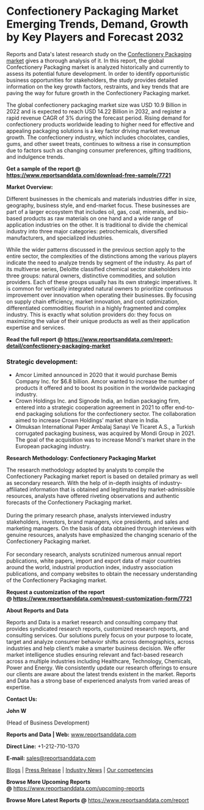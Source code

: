 # Confectionery Packaging Market Emerging Trends, Demand, Growth by Key Players and Forecast 2032

<p>Reports and Data's latest research study on the <a href="https://www.reportsanddata.com/report-detail/confectionery-packaging-market">Confectionery Packaging market</a>&nbsp;gives a thorough analysis of it. In this report, the global Confectionery Packaging market is analyzed historically and currently to assess its potential future development. In order to identify opportunistic business opportunities for stakeholders, the study provides detailed information on the key growth factors, restraints, and key trends that are paving the way for future growth in the Confectionery Packaging market.</p>
<p>The global confectionery packaging market size was USD 10.9 Billion in 2022 and is expected to reach USD 14.22 Billion in 2032, and register a rapid revenue CAGR of 3% during the forecast period. Rising demand for confectionery products worldwide leading to higher need for effective and appealing packaging solutions is a key factor driving market revenue growth. The confectionery industry, which includes chocolates, candies, gums, and other sweet treats, continues to witness a rise in consumption due to factors such as changing consumer preferences, gifting traditions, and indulgence trends.</p>
<p><strong>Get a sample of the report @ <a href="https://www.reportsanddata.com/download-free-sample/7721">https://www.reportsanddata.com/download-free-sample/7721</a></strong></p>
<p><strong>Market Overview:</strong></p>
<p>Different businesses in the chemicals and materials industries differ in size, geography, business style, and end-market focus. These businesses are part of a larger ecosystem that includes oil, gas, coal, minerals, and bio-based products as raw materials on one hand and a wide range of application industries on the other. It is traditional to divide the chemical industry into three major categories: petrochemicals, diversified manufacturers, and specialized industries.</p>
<p>While the wider patterns discussed in the previous section apply to the entire sector, the complexities of the distinctions among the various players indicate the need to analyze trends by segment of the industry. As part of its multiverse series, Deloitte classified chemical sector stakeholders into three groups: natural owners, distinctive commodities, and solution providers. Each of these groups usually has its own strategic imperatives. It is common for vertically integrated natural owners to prioritize continuous improvement over innovation when operating their businesses. By focusing on supply chain efficiency, market innovation, and cost optimization, differentiated commodities flourish in a highly fragmented and complex industry. This is exactly what solution providers do: they focus on maximizing the value of their unique products as well as their application expertise and services.</p>
<p><strong>Read the full report @ <a href="https://www.reportsanddata.com/report-detail/confectionery-packaging-market">https://www.reportsanddata.com/report-detail/confectionery-packaging-market</a></strong></p>
<h3>Strategic development:</h3>
<ul>
<li>Amcor Limited announced in 2020 that it would purchase Bemis Company Inc. for $6.8 billion. Amcor wanted to increase the number of products it offered and to boost its position in the worldwide packaging industry.</li>
<li>Crown Holdings Inc. and Signode India, an Indian packaging firm, entered into a strategic cooperation agreement in 2021 to offer end-to-end packaging solutions for the confectionery sector. The collaboration aimed to increase Crown Holdings' market share in India.</li>
<li>Olmuksan International Paper Ambalaj Sanayi Ve Ticaret A.S., a Turkish corrugated packaging business, was acquired by Mondi Group in 2021. The goal of the acquisition was to increase Mondi's market share in the European packaging industry.</li>
</ul>
<p><strong>Research Methodology: Confectionery Packaging Market<br /> </strong></p>
<p>The research methodology adopted by analysts to compile the Confectionery Packaging market report is based on detailed primary as well as secondary research. With the help of in-depth insights of industry-affiliated information that is obtained and legitimated by market-admissible resources, analysts have offered riveting observations and authentic forecasts of the Confectionery Packaging market.<br /> <br /> During the primary research phase, analysts interviewed industry stakeholders, investors, brand managers, vice presidents, and sales and marketing managers. On the basis of data obtained through interviews with genuine resources, analysts have emphasized the changing scenario of the Confectionery Packaging market.<br /> <br /> For secondary research, analysts scrutinized numerous annual report publications, white papers, import and export data of major countries around the world, industrial production index, industry association publications, and company websites to obtain the necessary understanding of the Confectionery Packaging market.</p>
<p><strong>Request a customization of the report @&nbsp;<a href="https://www.reportsanddata.com/request-customization-form/7721">https://www.reportsanddata.com/request-customization-form/7721</a></strong></p>
<p><strong>About Reports and Data</strong></p>
<p>Reports and Data is a market research and consulting company that provides syndicated research reports, customized research reports, and consulting services. Our solutions purely focus on your purpose to locate, target and analyze consumer behavior shifts across demographics, across industries and help client&rsquo;s make a smarter business decision. We offer market intelligence studies ensuring relevant and fact-based research across a multiple industries including Healthcare, Technology, Chemicals, Power and Energy. We consistently update our research offerings to ensure our clients are aware about the latest trends existent in the market. Reports and Data has a strong base of experienced analysts from varied areas of expertise.</p>
<p><strong>Contact Us:</strong></p>
<p><strong>John W</strong></p>
<p>(Head of Business Development)</p>
<p><strong>Reports and Data | Web:</strong>&nbsp;<a href="http://www.reportsanddata.com/">www.reportsanddata.com</a></p>
<p><strong>Direct Line:</strong>&nbsp;+1-212-710-1370</p>
<p><strong>E-mail:</strong>&nbsp;<a href="mailto:sales@reportsanddata.com">sales@reportsanddata.com</a></p>
<p><a href="https://www.reportsanddata.com/blogs">Blogs</a>&nbsp;|&nbsp;<a href="https://www.reportsanddata.com/press-release">Press Release</a>&nbsp;|&nbsp;<a href="https://www.reportsanddata.com/market-news">Industry News</a>&nbsp;|&nbsp;<a href="https://www.reportsanddata.com/our-compentances">Our competencies</a></p>
<p><strong>Browse More&nbsp;Upcoming Reports @</strong>&nbsp;<a href="https://www.reportsanddata.com/upcoming-reports">https://www.reportsanddata.com/upcoming-reports</a></p>
<p><strong>Browse More Latest Reports @</strong>&nbsp;<a href="https://www.reportsanddata.com/report">https://www.reportsanddata.com/report</a></p>
